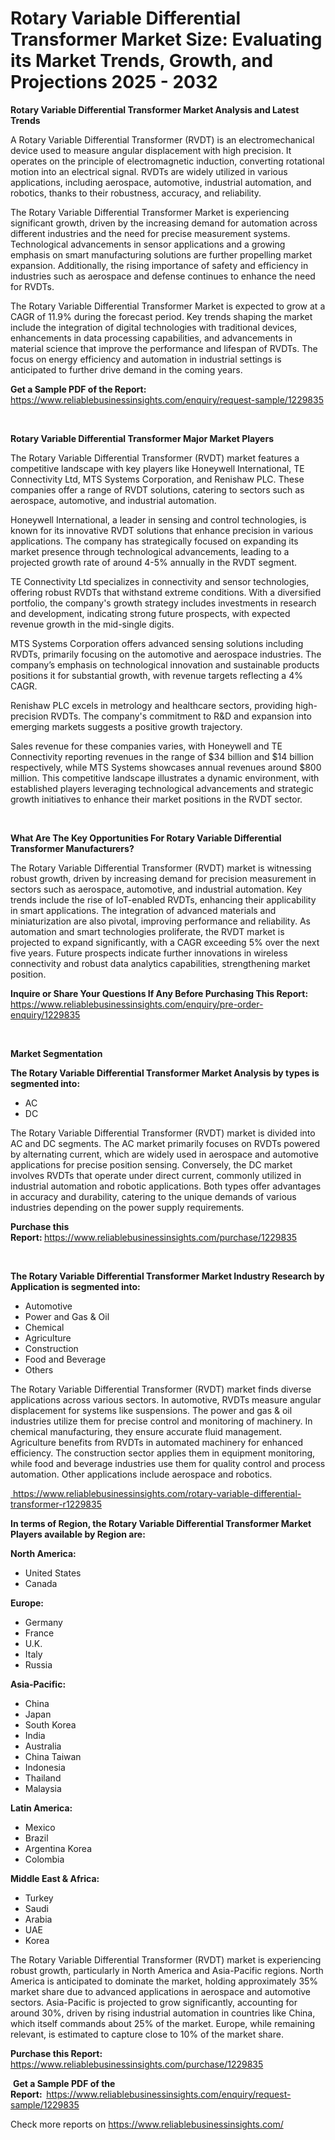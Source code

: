 <p><h1>Rotary Variable Differential Transformer Market Size: Evaluating its Market Trends, Growth, and Projections 2025 - 2032</h1></p><p><strong>Rotary Variable Differential Transformer Market Analysis and Latest Trends</strong></p>
<p><p>A Rotary Variable Differential Transformer (RVDT) is an electromechanical device used to measure angular displacement with high precision. It operates on the principle of electromagnetic induction, converting rotational motion into an electrical signal. RVDTs are widely utilized in various applications, including aerospace, automotive, industrial automation, and robotics, thanks to their robustness, accuracy, and reliability.</p><p>The Rotary Variable Differential Transformer Market is experiencing significant growth, driven by the increasing demand for automation across different industries and the need for precise measurement systems. Technological advancements in sensor applications and a growing emphasis on smart manufacturing solutions are further propelling market expansion. Additionally, the rising importance of safety and efficiency in industries such as aerospace and defense continues to enhance the need for RVDTs.</p><p>The Rotary Variable Differential Transformer Market is expected to grow at a CAGR of 11.9% during the forecast period. Key trends shaping the market include the integration of digital technologies with traditional devices, enhancements in data processing capabilities, and advancements in material science that improve the performance and lifespan of RVDTs. The focus on energy efficiency and automation in industrial settings is anticipated to further drive demand in the coming years.</p></p>
<p><strong>Get a Sample PDF of the Report:&nbsp;</strong> <a href="https://www.reliablebusinessinsights.com/enquiry/request-sample/1229835?utm_campaign=3276&utm_medium=2&utm_source=Github&utm_content=ia&utm_term=09042025&utm_id=rotary-variable-differential-transformer">https://www.reliablebusinessinsights.com/enquiry/request-sample/1229835</a></p>
<p>&nbsp;</p>
<p><strong>Rotary Variable Differential Transformer Major Market Players</strong></p>
<p><p>The Rotary Variable Differential Transformer (RVDT) market features a competitive landscape with key players like Honeywell International, TE Connectivity Ltd, MTS Systems Corporation, and Renishaw PLC. These companies offer a range of RVDT solutions, catering to sectors such as aerospace, automotive, and industrial automation.</p><p>Honeywell International, a leader in sensing and control technologies, is known for its innovative RVDT solutions that enhance precision in various applications. The company has strategically focused on expanding its market presence through technological advancements, leading to a projected growth rate of around 4-5% annually in the RVDT segment.</p><p>TE Connectivity Ltd specializes in connectivity and sensor technologies, offering robust RVDTs that withstand extreme conditions. With a diversified portfolio, the company's growth strategy includes investments in research and development, indicating strong future prospects, with expected revenue growth in the mid-single digits.</p><p>MTS Systems Corporation offers advanced sensing solutions including RVDTs, primarily focusing on the automotive and aerospace industries. The company’s emphasis on technological innovation and sustainable products positions it for substantial growth, with revenue targets reflecting a 4% CAGR.</p><p>Renishaw PLC excels in metrology and healthcare sectors, providing high-precision RVDTs. The company's commitment to R&D and expansion into emerging markets suggests a positive growth trajectory.</p><p>Sales revenue for these companies varies, with Honeywell and TE Connectivity reporting revenues in the range of $34 billion and $14 billion respectively, while MTS Systems showcases annual revenues around $800 million. This competitive landscape illustrates a dynamic environment, with established players leveraging technological advancements and strategic growth initiatives to enhance their market positions in the RVDT sector.</p></p>
<p>&nbsp;</p>
<p><strong>What Are The Key Opportunities For Rotary Variable Differential Transformer Manufacturers?</strong></p>
<p><p>The Rotary Variable Differential Transformer (RVDT) market is witnessing robust growth, driven by increasing demand for precision measurement in sectors such as aerospace, automotive, and industrial automation. Key trends include the rise of IoT-enabled RVDTs, enhancing their applicability in smart applications. The integration of advanced materials and miniaturization are also pivotal, improving performance and reliability. As automation and smart technologies proliferate, the RVDT market is projected to expand significantly, with a CAGR exceeding 5% over the next five years. Future prospects indicate further innovations in wireless connectivity and robust data analytics capabilities, strengthening market position.</p></p>
<p><strong>Inquire or Share Your Questions If Any Before Purchasing This Report:</strong> <a href="https://www.reliablebusinessinsights.com/enquiry/pre-order-enquiry/1229835?utm_campaign=3276&utm_medium=2&utm_source=Github&utm_content=ia&utm_term=09042025&utm_id=rotary-variable-differential-transformer">https://www.reliablebusinessinsights.com/enquiry/pre-order-enquiry/1229835</a></p>
<p>&nbsp;</p>
<p><strong>Market Segmentation</strong></p>
<p><strong>The Rotary Variable Differential Transformer Market Analysis by types is segmented into:</strong></p>
<p><ul><li>AC</li><li>DC</li></ul></p>
<p><p>The Rotary Variable Differential Transformer (RVDT) market is divided into AC and DC segments. The AC market primarily focuses on RVDTs powered by alternating current, which are widely used in aerospace and automotive applications for precise position sensing. Conversely, the DC market involves RVDTs that operate under direct current, commonly utilized in industrial automation and robotic applications. Both types offer advantages in accuracy and durability, catering to the unique demands of various industries depending on the power supply requirements.</p></p>
<p><strong>Purchase this Report:&nbsp;</strong><a href="https://www.reliablebusinessinsights.com/purchase/1229835?utm_campaign=3276&utm_medium=2&utm_source=Github&utm_content=ia&utm_term=09042025&utm_id=rotary-variable-differential-transformer">https://www.reliablebusinessinsights.com/purchase/1229835</a></p>
<p>&nbsp;</p>
<p><strong>The Rotary Variable Differential Transformer Market Industry Research by Application is segmented into:</strong></p>
<p><ul><li>Automotive</li><li>Power and Gas & Oil</li><li>Chemical</li><li>Agriculture</li><li>Construction</li><li>Food and Beverage</li><li>Others</li></ul></p>
<p><p>The Rotary Variable Differential Transformer (RVDT) market finds diverse applications across various sectors. In automotive, RVDTs measure angular displacement for systems like suspensions. The power and gas & oil industries utilize them for precise control and monitoring of machinery. In chemical manufacturing, they ensure accurate fluid management. Agriculture benefits from RVDTs in automated machinery for enhanced efficiency. The construction sector applies them in equipment monitoring, while food and beverage industries use them for quality control and process automation. Other applications include aerospace and robotics.</p></p>
<p><a href="https://www.reliablebusinessinsights.com/rotary-variable-differential-transformer-r1229835?utm_campaign=3276&utm_medium=2&utm_source=Github&utm_content=ia&utm_term=09042025&utm_id=rotary-variable-differential-transformer">&nbsp;https://www.reliablebusinessinsights.com/rotary-variable-differential-transformer-r1229835</a></p>
<p><strong>In terms of Region, the Rotary Variable Differential Transformer Market Players available by Region are:</strong></p>
<p>
    <p> <strong> North America: </strong>
        <ul>
            <li>United States</li>
            <li>Canada</li>
        </ul>
        </p> 
    <p> <strong> Europe: </strong>
        <ul>
            <li>Germany</li>
            <li>France</li>
            <li>U.K.</li>
            <li>Italy</li>
            <li>Russia</li>
        </ul>
        </p> 
    <p> <strong> Asia-Pacific: </strong>
        <ul>
            <li>China</li>
            <li>Japan</li>
            <li>South Korea</li>
            <li>India</li>
            <li>Australia</li>
            <li>China Taiwan</li>
            <li>Indonesia</li>
            <li>Thailand</li>
            <li>Malaysia</li>
        </ul>
        </p> 
    <p> <strong> Latin America: </strong>
        <ul>
            <li>Mexico</li>
            <li>Brazil</li>
            <li>Argentina Korea</li>
            <li>Colombia</li>
        </ul>
        </p> 
    <p> <strong> Middle East & Africa: </strong>
        <ul>
            <li>Turkey</li>
            <li>Saudi</li>
            <li>Arabia</li>
            <li>UAE</li>
            <li>Korea</li>
        </ul>
    </p>
    </p>
<p><p>The Rotary Variable Differential Transformer (RVDT) market is experiencing robust growth, particularly in North America and Asia-Pacific regions. North America is anticipated to dominate the market, holding approximately 35% market share due to advanced applications in aerospace and automotive sectors. Asia-Pacific is projected to grow significantly, accounting for around 30%, driven by rising industrial automation in countries like China, which itself commands about 25% of the market. Europe, while remaining relevant, is estimated to capture close to 10% of the market share.</p></p>
<p><strong>Purchase this Report: </strong><a href="https://www.reliablebusinessinsights.com/purchase/1229835?utm_campaign=3276&utm_medium=2&utm_source=Github&utm_content=ia&utm_term=09042025&utm_id=rotary-variable-differential-transformer">https://www.reliablebusinessinsights.com/purchase/1229835</a></p>
<p>&nbsp;<strong>Get a Sample PDF of the Report:&nbsp;&nbsp;</strong><a href="https://www.reliablebusinessinsights.com/enquiry/request-sample/1229835?utm_campaign=3276&utm_medium=2&utm_source=Github&utm_content=ia&utm_term=09042025&utm_id=rotary-variable-differential-transformer">https://www.reliablebusinessinsights.com/enquiry/request-sample/1229835</a></p>
<p><strong></strong></p>
<p>Check more reports on <a href="https://www.reliablebusinessinsights.com/?utm_campaign=3276&utm_medium=2&utm_source=Github&utm_content=ia&utm_term=09042025&utm_id=rotary-variable-differential-transformer">https://www.reliablebusinessinsights.com/</a></p>